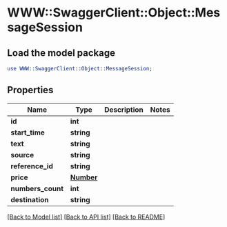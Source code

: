 # WWW::SwaggerClient::Object::MessageSession

## Load the model package
```perl
use WWW::SwaggerClient::Object::MessageSession;
```

## Properties
Name | Type | Description | Notes
------------ | ------------- | ------------- | -------------
**id** | **int** |  | 
**start_time** | **string** |  | 
**text** | **string** |  | 
**source** | **string** |  | 
**reference_id** | **string** |  | 
**price** | [**Number**](Number.md) |  | 
**numbers_count** | **int** |  | 
**destination** | **string** |  | 

[[Back to Model list]](../README.md#documentation-for-models) [[Back to API list]](../README.md#documentation-for-api-endpoints) [[Back to README]](../README.md)


